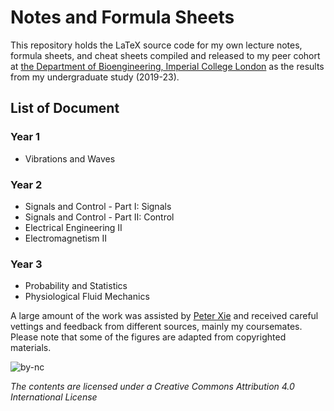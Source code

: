 # Notes and Formula Sheets
This repository holds the LaTeX source code for my own lecture notes, formula sheets, and cheat sheets compiled and released to my peer cohort at [the Department of Bioengineering, Imperial College London](https://www.imperial.ac.uk/bioengineering) as the results from my undergraduate study (2019-23).

## List of Document
### Year 1
  - Vibrations and Waves
### Year 2
  - Signals and Control - Part I: Signals
  - Signals and Control - Part II: Control
  - Electrical Engineering II
  - Electromagnetism II
### Year 3
  - Probability and Statistics
  - Physiological Fluid Mechanics

A large amount of the work was assisted by [Peter Xie](mailto:peter.xie19@imperial.ac.uk) and received careful vettings and feedback from different sources, mainly my coursemates. Please note that some of the figures are adapted from copyrighted materials.

![by-nc](https://binghuan.li/_include/imgs/by-nc.svg)

_The contents are licensed under a Creative Commons Attribution 4.0 International License_ 
